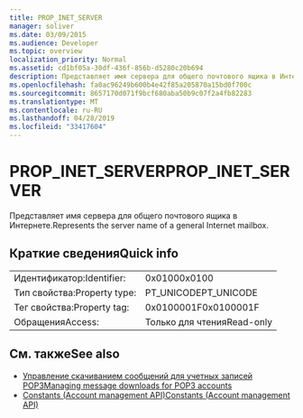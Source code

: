 ```yaml
---
title: PROP_INET_SERVER
manager: soliver
ms.date: 03/09/2015
ms.audience: Developer
ms.topic: overview
localization_priority: Normal
ms.assetid: cd1bf05a-30df-436f-856b-d5280c20b694
description: Представляет имя сервера для общего почтового ящика в Интернете.
ms.openlocfilehash: fa0ac96249b600b4e42f85a205870a15bd0f700c
ms.sourcegitcommit: 8657170d071f9bcf680aba50b9c07f2a4fb82283
ms.translationtype: MT
ms.contentlocale: ru-RU
ms.lasthandoff: 04/28/2019
ms.locfileid: "33417604"
---
```

# <a name="prop_inet_server"></a><span data-ttu-id="39a79-103">PROP_INET_SERVER</span><span class="sxs-lookup"><span data-stu-id="39a79-103">PROP_INET_SERVER</span></span>

<span data-ttu-id="39a79-104">Представляет имя сервера для общего почтового ящика в Интернете.</span><span class="sxs-lookup"><span data-stu-id="39a79-104">Represents the server name of a general Internet mailbox.</span></span>
  
## <a name="quick-info"></a><span data-ttu-id="39a79-105">Краткие сведения</span><span class="sxs-lookup"><span data-stu-id="39a79-105">Quick info</span></span>

|||
|:-----|:-----|
|<span data-ttu-id="39a79-106">Идентификатор:</span><span class="sxs-lookup"><span data-stu-id="39a79-106">Identifier:</span></span>  <br/> |<span data-ttu-id="39a79-107">0x0100</span><span class="sxs-lookup"><span data-stu-id="39a79-107">0x0100</span></span>  <br/> |
|<span data-ttu-id="39a79-108">Тип свойства:</span><span class="sxs-lookup"><span data-stu-id="39a79-108">Property type:</span></span>  <br/> |<span data-ttu-id="39a79-109">PT_UNICODE</span><span class="sxs-lookup"><span data-stu-id="39a79-109">PT_UNICODE</span></span>  <br/> |
|<span data-ttu-id="39a79-110">Тег свойства:</span><span class="sxs-lookup"><span data-stu-id="39a79-110">Property tag:</span></span>  <br/> |<span data-ttu-id="39a79-111">0x0100001F</span><span class="sxs-lookup"><span data-stu-id="39a79-111">0x0100001F</span></span>  <br/> |
|<span data-ttu-id="39a79-112">Обращения</span><span class="sxs-lookup"><span data-stu-id="39a79-112">Access:</span></span>  <br/> |<span data-ttu-id="39a79-113">Только для чтения</span><span class="sxs-lookup"><span data-stu-id="39a79-113">Read-only</span></span>  <br/> |
   
## <a name="see-also"></a><span data-ttu-id="39a79-114">См. также</span><span class="sxs-lookup"><span data-stu-id="39a79-114">See also</span></span>

- [<span data-ttu-id="39a79-115">Управление скачиванием сообщений для учетных записей POP3</span><span class="sxs-lookup"><span data-stu-id="39a79-115">Managing message downloads for POP3 accounts</span></span>](managing-message-downloads-for-pop3-accounts.md) 
- [<span data-ttu-id="39a79-116">Constants (Account management API)</span><span class="sxs-lookup"><span data-stu-id="39a79-116">Constants (Account management API)</span></span>](constants-account-management-api.md)

